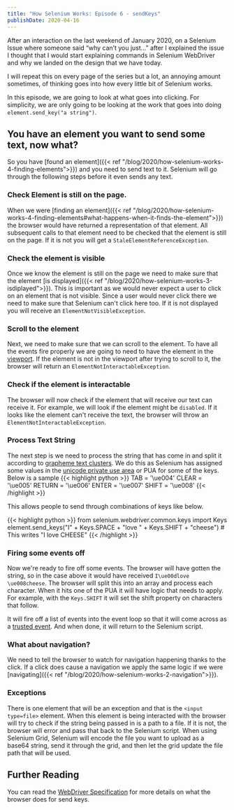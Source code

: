 ```yaml
---
title: "How Selenium Works: Episode 6 - sendKeys"
publishDate: 2020-04-16
---
```


After an interaction on the last weekend of January 2020, on a Selenium Issue where someone said “why can’t you just…” after I explained the issue I thought that I would start explaining commands in Selenium WebDriver and why we landed on the design that we have today.

I will repeat this on every page of the series but a lot, an annoying amount sometimes, of thinking goes into how every little bit of Selenium works. 

In this episode, we are going to look at what goes into clicking. For simplicity, we are only going to be looking at the work that goes into doing `element.send_key("a string")`.

## You have an element you want to send some text, now what?

So you have [found an element]({{< ref "/blog/2020/how-selenium-works-4-finding-elements">}}) and you need to send text to it. Selenium will go through the following steps before it even sends any text.

### Check Element is still on the page.

When we were [finding an element]({{< ref "/blog/2020/how-selenium-works-4-finding-elements#what-happens-when-it-finds-the-element">}}) the browser would have returned a representation of that element. All subsequent calls to that element need to be checked that the element is still on the page. If it is not you will get a `StaleElementReferenceException`.

### Check the element is visible

Once we know the element is still on the page we need to make sure that the element [is displayed]({{< ref "/blog/2020/how-selenium-works-3-isdiplayed">}}). This is important as we would never expect a user to click on an element that is not visible. Since a user would never click there we need to make sure that Selenium can't click here too. If it is not displayed you will receive an `ElementNotVisibleException`.

### Scroll to the element

Next, we need to make sure that we can scroll to the element. To have all the events fire properly we are going to need to have the element in the [viewport](https://developer.mozilla.org/en-US/docs/Glossary/Viewport). If the element is not in the viewport after trying to scroll to it, the browser will return an `ElementNotInteractableException`.

### Check if the element is interactable

The browser will now check if the element that will receive our text can receive it. For example, we will look if the element might be `disabled`. If it looks like the element can't receive the text, the browser will throw an `ElementNotInteractableException`.

### Process Text String

The next step is we need to process the string that has come in and split it according to [grapheme text clusters](http://www.unicode.org/reports/tr29/). We do this as Selenium has assigned some values in the [unicode private use area](https://en.wikipedia.org/wiki/Private_Use_Areas) or PUA for some of the keys. Below is a sample
{{< highlight python >}}
    TAB = '\ue004'
    CLEAR = '\ue005'
    RETURN = '\ue006'
    ENTER = '\ue007'
    SHIFT = '\ue008'
{{< /highlight >}}

This allows people to send through combinations of keys like below.

{{< highlight python >}}
    from selenium.webdriver.common.keys import Keys
    element.send_keys("I" + Keys.SPACE + "love " + Keys.SHIFT + "cheese")
    # This writes "I love CHEESE"
{{< /highlight >}}

### Firing some events off

Now we're ready to fire off some events. The browser will have gotten the string, so in the case above it would have received `I\ue00dlove \ue008cheese`. The browser will split this into an array and process each character. When it hits one of the PUA it will have logic that needs to apply. For example, with the `Keys.SHIFT` it will set the shift property on characters that follow.

It will fire off a list of events into the event loop so that it will come across as a [trusted event](https://dom.spec.whatwg.org/#dom-event-istrusted). And when done, it will return to the Selenium script.

### What about navigation?

We need to tell the browser to watch for navigation happening thanks to the click. If a click does cause a navigation we apply the same logic if we were [navigating]({{< ref "/blog/2020/how-selenium-works-2-navigation">}}).

### Exceptions

There is one element that will be an exception and that is the `<input type=file>` element. When this element is being interacted with the browser will try to check if the string being passed in is a path to a file. If it is not, the browser will error and pass that back to the Selenium script. When using Selenium Grid, Selenium will encode the file you want to upload as a base64 string, send it through the grid, and then let the grid update the file path that will be used.

## Further Reading

You can read the [WebDriver Specification](https://w3c.github.io/webdriver/#element-send-keys) for more details on what the browser does for send keys.
